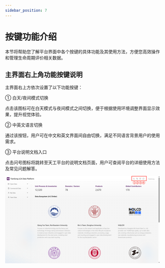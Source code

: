 ```yaml
---
sidebar_position: 7
---
```


# 按键功能介绍

本节将帮助您了解平台界面中各个按键的具体功能及其使用方法，方便您高效操作和管理生命周期评价相关数据。

## 主界面右上角功能按键说明

主界面右上方依次设置了以下功能按键：

① 白天/夜间模式切换

点击该图标可在白天模式与夜间模式之间切换，便于根据使用环境调整界面显示效果，提升视觉体验。

② 中英文语言切换

通过该按钮，用户可在中文和英文界面间自由切换，满足不同语言背景用户的使用需求。

③ 平台说明文档入口

点击问号图标将跳转至天工平台的说明文档页面，用户可查阅平台的详细使用方法及常见问题解答。

![替代文字](img/main-page-buttons.png)